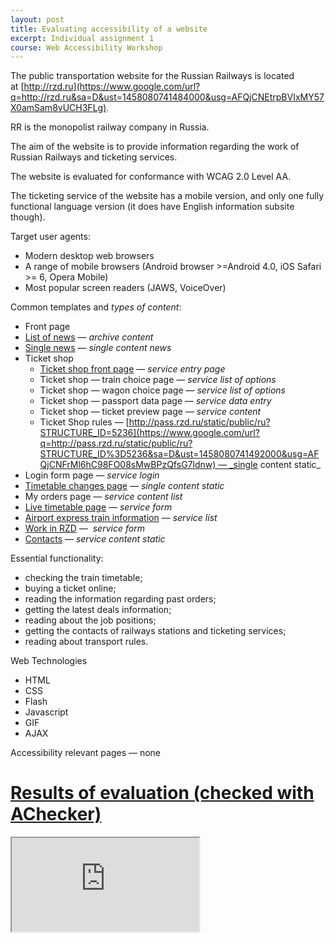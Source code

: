 ```yaml
---
layout: post
title: Evaluating accessibility of a website
excerpt: Individual assignment 1
course: Web Accessibility Workshop
---
```


The public transportation website for the Russian Railways is located at [http://rzd.ru](https://www.google.com/url?q=http://rzd.ru&sa=D&ust=1458080741484000&usg=AFQjCNEtrpBVIxMY57X0amSam8vUCH3FLg).

RR is the monopolist railway company in Russia.

The aim of the website is to provide information regarding the work of Russian Railways and ticketing services.

The website is evaluated for conformance with WCAG 2.0 Level AA.

The ticketing service of the website has a mobile version, and only one fully functional language version (it does have English information subsite though).

Target user agents: 

  * Modern desktop web browsers
  * A range of mobile browsers (Android browser >=Android 4.0, iOS Safari >= 6, Opera Mobile)
  * Most popular screen readers (JAWS, VoiceOver)

Common templates and _types of content_:

  * Front page
  * [List of news](http://pass.rzd.ru/news/public/ru?STRUCTURE_ID=657&layer_id=4069&refererLayerId=3327&id=87508) — _archive content_
  * [Single news](http://press.rzd.ru/news/public/ru?STRUCTURE_ID%3D654%26layer_id%3D4069%26refererLayerId%3D4067%26refererPageId%3D704%26id%3D87486&sa=D&ust=1458080741488000&usg=AFQjCNH0cWpiurEs8iczqf_yaHzoRr8gPw) — _single content news_
  * Ticket shop
	  * [Ticket shop front page](http://pass.rzd.ru&sa=D&ust=1458080741490000&usg=AFQjCNG0ZsGvrxctenHM8h9GcaAzkzPgQQ) — _service entry page_
	  * Ticket shop — train choice page — _service list of options_
	  * Ticket shop — wagon choice page — _service list of options_
	  * Ticket shop — passport data page — _service data entry_
	  * Ticket shop — ticket preview page — _service content_
	  * Ticket Shop rules — [http://pass.rzd.ru/static/public/ru?STRUCTURE_ID=5236](https://www.google.com/url?q=http://pass.rzd.ru/static/public/ru?STRUCTURE_ID%3D5236&sa=D&ust=1458080741492000&usg=AFQjCNFrMl6hC98FO08sMwBPzQfsG7ldnw) — _single content static_
  * Login form page — _service login_
  * [Timetable changes page](http://pass.rzd.ru/static/secure/ru?STRUCTURE_ID=5208) — _single content static_
  * My orders page — _service content list_
  * [Live timetable page](http://pass.rzd.ru/tablo/) — _service form_
  * [Airport express train information](http://pass.rzd.ru/static/public/ru?STRUCTURE_ID=1197&layer_id=3290&refererLayerId=162&id=1055) — _service list_
  * [Work in RZD](http://social.rzd.ru) —  _service form_
  * [Contacts](http://contacts.rzd.ru) — _service content static_

Essential functionality:

  * checking the train timetable;
  * buying a ticket online;
  * reading the information regarding past orders;
  * getting the latest deals information;
  * reading about the job positions;
  * getting the contacts of railways stations and ticketing services;
  * reading about transport rules.

Web Technologies

  * HTML
  * CSS
  * Flash
  * Javascript
  * GIF
  * AJAX

Accessibility relevant pages — none

# [Results of evaluation (checked with AChecker)](https://www.google.com/url?q=https://docs.google.com/spreadsheets/d/1oCBUtuYBLLlWKF8lWCqkftpwGMeJ_AgEC4RHamZQF48/edit%23gid%3D0&sa=D&ust=1458080741503000&usg=AFQjCNG9zhZY9lb9JGbpkriDFzVhWduw_Q)

<iframe src="https://docs.google.com/spreadsheets/d/1oCBUtuYBLLlWKF8lWCqkftpwGMeJ_AgEC4RHamZQF48/pubhtml?widget=true&amp;headers=false"></iframe>
